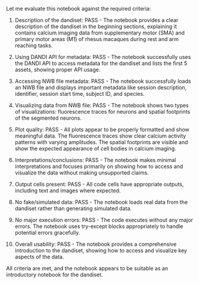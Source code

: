 Let me evaluate this notebook against the required criteria:

1. Description of the dandiset: PASS - The notebook provides a clear description of the dandiset in the beginning sections, explaining it contains calcium imaging data from supplementary motor (SMA) and primary motor areas (M1) of rhesus macaques during rest and arm reaching tasks.

2. Using DANDI API for metadata: PASS - The notebook successfully uses the DANDI API to access metadata for the dandiset and lists the first 5 assets, showing proper API usage.

3. Accessing NWB file metadata: PASS - The notebook successfully loads an NWB file and displays important metadata like session description, identifier, session start time, subject ID, and species.

4. Visualizing data from NWB file: PASS - The notebook shows two types of visualizations: fluorescence traces for neurons and spatial footprints of the segmented neurons.

5. Plot quality: PASS - All plots appear to be properly formatted and show meaningful data. The fluorescence traces show clear calcium activity patterns with varying amplitudes. The spatial footprints are visible and show the expected appearance of cell bodies in calcium imaging. 

6. Interpretations/conclusions: PASS - The notebook makes minimal interpretations and focuses primarily on showing how to access and visualize the data without making unsupported claims.

7. Output cells present: PASS - All code cells have appropriate outputs, including text and images where expected.

8. No fake/simulated data: PASS - The notebook loads real data from the dandiset rather than generating simulated data.

9. No major execution errors: PASS - The code executes without any major errors. The notebook uses try-except blocks appropriately to handle potential errors gracefully.

10. Overall usability: PASS - The notebook provides a comprehensive introduction to the dandiset, showing how to access and visualize key aspects of the data.

All criteria are met, and the notebook appears to be suitable as an introductory notebook for the dandiset.